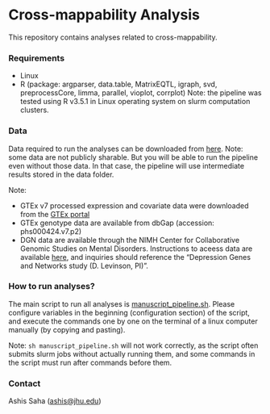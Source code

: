 # Cross-mappability Analysis
This repository contains analyses related to cross-mappability.

### Requirements
* Linux
* R (package: argparser, data.table, MatrixEQTL, igraph, svd, preprocessCore, limma, parallel, vioplot, corrplot)
Note: the pipeline was tested using R v3.5.1 in Linux operating system on slurm computation clusters.

### Data
Data required to run the analyses can be downloaded from [here](https://jh.box.com/s/p5jsdb65lu3z53eifupdatkmyx0upmoy). Note: some data are not publicly sharable. But you will be able to run the pipeline even without those data. In that case, the pipeline will use intermediate results stored in the data folder.

Note:
* GTEx v7 processed expression and covariate data were downloaded from the [GTEx portal](https://gtexportal.org/home/datasets)
* GTEx genotype data are available from dbGap (accession: phs000424.v7.p2)
* DGN data are available through the NIMH Center for Collaborative Genomic Studies on Mental Disorders. Instructions to aceess data are available [here](https://www.nimhgenetics.org/access_data_biomaterial.php), and inquiries should reference the “Depression Genes and Networks study (D. Levinson, PI)”.

### How to run analyses?
The main script to run all analyses is [manuscript_pipeline.sh](https://github.com/battle-lab/crossmap_analysis/blob/master/manuscript_pipeline.sh). Please configure variables in the beginning (configuration section) of the script, and execute the commands one by one on the terminal of a linux computer manually (by copying and pasting).

Note: `sh manuscript_pipeline.sh` will not work correctly, as the script often submits slurm jobs without actually running them, and some commands in the script must run after commands before them.

### Contact
Ashis Saha (ashis@jhu.edu)
